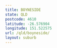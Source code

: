 ```yaml
---
title: BOYNESIDE
state: QLD
postcode: 4610
latitude: -26.576904
longitude: 151.522575
url: /qld/boyneside/
layout: suburb
---
```

